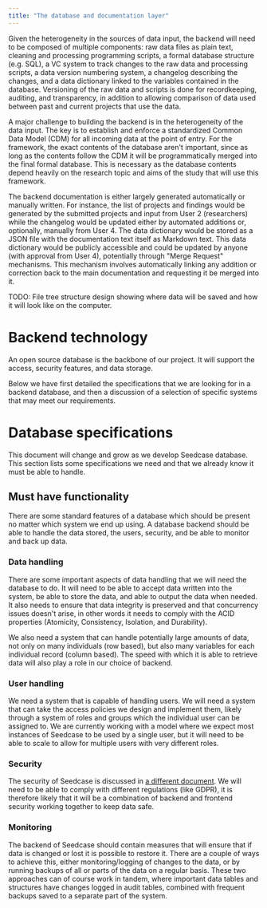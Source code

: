 ```yaml
---
title: "The database and documentation layer"
---
```


Given the heterogeneity in the sources of data input, the backend will
need to be composed of multiple components: raw data files as plain
text, cleaning and processing programming scripts, a formal database
structure (e.g. SQL), a VC system to track changes to the raw data and
processing scripts, a data version numbering system, a changelog
describing the changes, and a data dictionary linked to the variables
contained in the database. Versioning of the raw data and scripts is
done for recordkeeping, auditing, and transparency, in addition to
allowing comparison of data used between past and current projects that
use the data.

A major challenge to building the backend is in the heterogeneity of the
data input. The key is to establish and enforce a standardized Common
Data Model (CDM) for all incoming data at the point of entry. For the
framework, the exact contents of the database aren't important, since as
long as the contents follow the CDM it will be programmatically merged
into the final formal database. This is necessary as the database
contents depend heavily on the research topic and aims of the study that
will use this framework.

The backend documentation is either largely generated automatically or
manually written. For instance, the list of projects and findings would
be generated by the submitted projects and input from User 2
(researchers) while the changelog would be updated either by automated
additions or, optionally, manually from User 4. The data dictionary
would be stored as a JSON file with the documentation text itself as
Markdown text. This data dictionary would be publicly accessible and
could be updated by anyone (with approval from User 4), potentially
through "Merge Request" mechanisms. This mechanism involves
automatically linking any addition or correction back to the main
documentation and requesting it be merged into it.

TODO: File tree structure design showing where data will be saved and
how it will look like on the computer.

# Backend technology

An open source database is the backbone of our project. It will support
the access, security features, and data storage.

Below we have first detailed the specifications that we are looking for
in a backend database, and then a discussion of a selection of specific
systems that may meet our requirements.

# Database specifications

This document will change and grow as we develop Seedcase database. This
section lists some specifications we need and that we already know it
must be able to handle.

## Must have functionality

There are some standard features of a database which should be present
no matter which system we end up using. A database backend should be
able to handle the data stored, the users, security, and be able to
monitor and back up data.

### Data handling

There are some important aspects of data handling that we will need the
database to do. It will need to be able to accept data written into the
system, be able to store the data, and able to output the data when
needed. It also needs to ensure that data integrity is preserved and
that concurrency issues doesn't arise, in other words it needs to comply
with the ACID properties (Atomicity, Consistency, Isolation, and
Durability).

We also need a system that can handle potentially large amounts of data,
not only on many individuals (row based), but also many variables for
each individual record (column based). The speed with which it is able
to retrieve data will also play a role in our choice of backend.

### User handling

We need a system that is capable of handling users. We will need a
system that can take the access policies we design and implement them,
likely through a system of roles and groups which the individual user
can be assigned to. We are currently working with a model where we
expect most instances of Seedcase to be used by a single user, but it
will need to be able to scale to allow for multiple users with very
different roles.

### Security

The security of Seedcase is discussed in [a different document](link).
We will need to be able to comply with different regulations (like
GDPR), it is therefore likely that it will be a combination of backend
and frontend security working together to keep data safe.

### Monitoring

The backend of Seedcase should contain measures that will ensure that if
data is changed or lost it is possible to restore it. There are a couple
of ways to achieve this, either monitoring/logging of changes to the
data, or by running backups of all or parts of the data on a regular
basis. These two approaches can of course work in tandem, where
important data tables and structures have changes logged in audit
tables, combined with frequent backups saved to a separate part of the
system.
